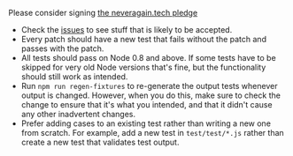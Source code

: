 Please consider signing [the neveragain.tech pledge](http://neveragain.tech/)

- Check the [issues](https://github.com/tapjs/node-tap/issues) to see
  stuff that is likely to be accepted.
- Every patch should have a new test that fails without the patch and
  passes with the patch.
- All tests should pass on Node 0.8 and above.  If some tests have to
  be skipped for very old Node versions that's fine, but the
  functionality should still work as intended.
- Run `npm run regen-fixtures` to re-generate the output tests
  whenever output is changed.  However, when you do this, make sure to
  check the change to ensure that it's what you intended, and that it
  didn't cause any other inadvertent changes.
- Prefer adding cases to an existing test rather than writing a new
  one from scratch.  For example, add a new test in `test/test/*.js`
  rather than create a new test that validates test output.
